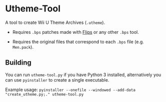 # Utheme-Tool
A tool to create Wii U Theme Archives (`.utheme`).

- Requires `.bps` patches made with [Flips](https://github.com/Alcaro/Flips) or any other `.bps` tool.

- Requires the original files that correspond to each `.bps` file (e.g. `Men.pack`). 

## Building
You can run `utheme-tool.py` if you have Python 3 installed, alternatively you can use `pyinstaller` to create a single executable.

Example usage: `pyinstaller --onefile --windowed --add-data "create_utheme.py;." utheme-tool.py`
